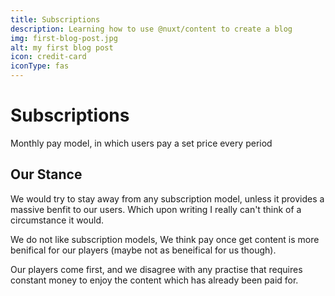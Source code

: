 ```yaml
---
title: Subscriptions
description: Learning how to use @nuxt/content to create a blog
img: first-blog-post.jpg
alt: my first blog post
icon: credit-card
iconType: fas
---
```


# Subscriptions

Monthly pay model, in which users pay a set price every period

## Our Stance

We would try to stay away from any subscription model, unless it provides a massive benfit to our users.
Which upon writing I really can't think of a circumstance it would.

We do not like subscription models, We think pay once get content is more benifical for our players (maybe not as beneifical for us though).

Our players come first, and we disagree with any practise that requires constant money to enjoy the content which has already been paid for.

